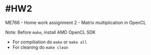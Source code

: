 #HW2
===

ME766 - Home work assignment 2 - Matrix multiplication in OpenCL

Note: Before `make`, install AMD OpenCL SDK
* For compiliation do `make` or `make all`
* For cleaning do `make clean`
